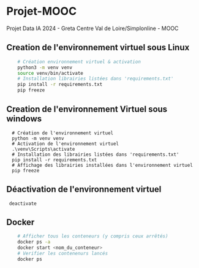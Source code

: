 # Projet-MOOC

Projet Data IA 2024 - Greta Centre Val de Loire/Simplonline - MOOC

## Creation de l'environnement virtuel sous Linux
```bash
    # Création environnement virtuel & activation
    python3 -m venv venv
    source venv/bin/activate
    # Installation librairies listées dans 'requirements.txt'
    pip install -r requirements.txt
    pip freeze
```
## Creation de l'environnement Virtuel sous windows
```shell
  # Création de l'environnement virtuel
  python -m venv venv
  # Activation de l'environnement virtuel
  .\venv\Scripts\activate
  # Installation des librairies listées dans 'requirements.txt'
  pip install -r requirements.txt
  # Affichage des librairies installées dans l'environnement virtuel
  pip freeze
```

## Déactivation de l'environnement virtuel
```
 deactivate 
```

## Docker

```bash
    # Afficher tous les conteneurs (y compris ceux arrêtés)
    docker ps -a
    docker start <nom_du_conteneur>
    # Verifier les contenenurs lancés
    docker ps
```
